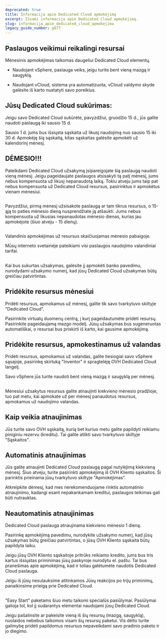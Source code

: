 ```yaml
---
deprecated: true
title: Informacija apie Dedicated Cloud apmokėjimą
excerpt: Išsami informacija apie Dedicated Cloud apmokėjimą.
slug: informacija_apie_dedicated_cloud_apmokejima
legacy_guide_number: g677
---
```



## 


## Paslaugos veikimui reikalingi resursai
Mėnesinis apmokėjimas taikomas daugeliui Dedicated Cloud elementų.


- Naudojant vSphere, paslauga veiks, jeigu turite bent vieną mazgą ir saugyklą.

- Naudojant vCloud, sistema yra automatizuota, vCloud valdymo skyde galėsite iš karto nustatyti savo poreikius.




## Jūsų Dedicated Cloud sukūrimas:
Jeigu savo Dedicated Cloud sukūrėte, pavyzdžiui, gruodžio 15 d., jūs galite naudoti paslaugą iki sausio 15 d.

Sausio 1 d. jums bus išsiųsta sąskaita už likusį naudojimą nuo sausio 15 iki 30 d. Apmokėję šią sąskaitą, kitas sąskaitas galėsite apmokėti už kalendorinį mėnesį.

## DĖMESIO!!!
Pateikdami Dedicated Cloud užsakymą įsipareigojate šią paslaugą naudoti vieną mėnesį. Jeigu pageidaujate paslaugos atsisakyti tą patį mėnesį, jums nebus kompensuota už likusį nepanaudotą laiką.
Tokiu atveju jums taip pat nebus kompensuota už Dedicated Cloud resursus, pasirinktus ir apmokėtus vienam mėnesiui.


## 
Pavyzdžiui, pirmą mėnesį užsisakote paslaugą ar tam tikrus resursus, o 15-ąją to paties mėnesio dieną nusprendžiate ją atšaukti. Jums nebus kompensuota už likusias nepanaudotas mėnesio dienas, kurias jau apmokėjote (šiuo atveju - 15 dienų).


## 
Valandinis apmokėjimas už resursus skaičiuojamas mėnesio pabaigoje.

Mūsų interneto svetainėje pateikiami visi paslaugos naudojimo valandiniai tarifai.


## 
Kai bus sukurtas užsakymas, galėsite jį apmokėti banko pavedimu, nurodydami užsakymo numerį, kad jūsų Dedicated Cloud užsakymas būtų greičiau patvirtintas.


## Pridėkite resursus mėnesiui
Pridėti resursus, apmokamus už mėnesį, galite tik savo tvarkytuvo skiltyje "Dedicated Cloud".

Pasirinkite virtualų duomenų centrą, į kurį pageidautumėte pridėti resursų. Pasirinkite pageidaujamą mazgo modelį. Jūsų užsakymas bus sugeneruotas automatiškai, o resursai bus priskirti iš karto, kai gausime apmokėjimą.


## Pridėkite resursus, apmokestinamus už valandas
Pridėti resursus, apmokamus už valandas, galite tiesiogiai savo vSphere sąsajoje, pasirinkę skirtuką "Inventor" ir spragtelėję OVH Dedicated Cloud langelį. 

Savo vSphere jūs turite naudoti bent vieną mazgą ir saugyklą per mėnesį.


## 
Mėnesiui užsakytus resursus galite atnaujinti kiekvieno mėnesio pradžioje, tuo pat metu, kai apmokate už per mėnesį panaudotus resursus, apmokamus už naudojimo valandas.


## Kaip veikia atnaujinimas
Jūs turite savo OVH sąskaitą, kurią bet kuriuo metu galite papildyti reikiamu piniginiu rezervu (kreditu). 
Tai galite atlikti savo tvarkytuvo skiltyje "Sąskaitos".


## Automatinis atnaujinimas
Jūs galite atnaujinti Dedicated Cloud paslaugą pagal nutylėjimą kiekvieną mėnesį. Šiuo atveju, turite pasirinkti apmokėjimą iš OVH Kliento sąskaitos. Ši parinktis prieinama jūsų tvarkytuvo skiltyje "Apmokėjimas". 

Atkreipkite dėmesį, kad mes nerekomenduojame rinktis automatinio atnaujinimo, kadangi esant nepakankamam kreditui, paslaugos teikimas gali būti nutrauktas.


## Neautomatinis atnaujinimas
Dedicated Cloud paslauga atnaujinama kiekvieno mėnesio 1 dieną.

Pasirinkę apmokėjimą pavedimu, nurodykite užsakymo numerį, kad jūsų užsakymas būtų greičiau patvirtintas, o jūsų OVH Kliento sąskaita būtų papildyta laiku. 

Jeigu jūsų OVH Kliento sąskaitoje pritrūks reikiamo kredito, jums bus tris kartus išsiųstas priminimas jūsų paskyroje nurodytu el. paštu. Tai bus pranešimas apie apmokėjimą, kad ir toliau galėtumėte naudotis Dedicated Cloud paslauga.

Jeigu iš jūsų nesulauksime atitinkamos Jūsų reakcijos po trijų priminimų, panaikinsime prieigą prie Dedicated Cloud.


## 
"Easy Start" paketams šiuo metu taikomi specialūs pasiūlymai. 
Pasiūlymai galioja tol, kol jį sudarantys elementai naudojami jūsų Dedicated Cloud.

Jeigu pašalinsite ar pakeisite vieną iš šių resursų (mazgą, saugyklą), nuolaidos nebebus taikomos visam šių resursų paketui. Vis dėlto turite galimybę pridėti papildomus resursus nepaveikdami savo pradinio paketo ir jo diegimo.

